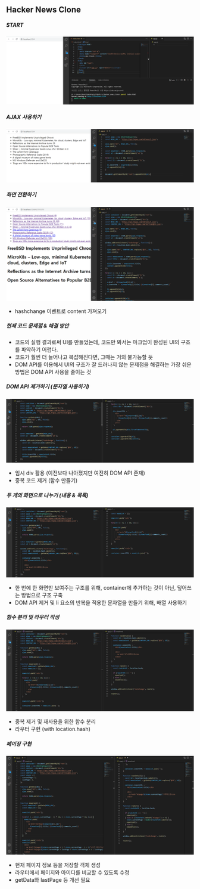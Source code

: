 ## Hacker News Clone



##### START

![image-20210722210030627](https://github.com/heecheol1508/TIL/blob/master/hacker_news_clone/images/00.jpg)





##### AJAX 사용하기

![image-20210722210349115](https://github.com/heecheol1508/TIL/blob/master/hacker_news_clone/images/01.jpg)





##### 화면 전환하기

![image-20210722213615207](https://github.com/heecheol1508/TIL/blob/master/hacker_news_clone/images/02.jpg)

- hashchange 이벤트로 content 가져오기





##### 현재 코드 문제점 & 해결 방안

- 코드의 실행 결과로써 UI를 만들었는데, 코드만 봐서는 마크업이 완성된 UI의 구조를 파악하기 어렵다.
- 코드가 훨씬 더 늘어나고 복잡해진다면, 그때는 거의 불가능할 듯
- DOM API를 이용해서 UI의 구조가 잘 드러나지 않는 문제점을 해결하는 가장 쉬운 방법은 DOM API 사용을 줄이는 것





##### DOM API 제거하기 (문자열 사용하기)

![image-20210723131337382](https://github.com/heecheol1508/TIL/blob/master/hacker_news_clone/images/03.jpg)

- 임시 div 활용 (이전보다 나아졌지만 여전히 DOM API 존재)
- 중복 코드 제거 (함수 만들기)





##### 두 개의 화면으로 나누기 (내용 & 목록)

![image-20210723133526447](https://github.com/heecheol1508/TIL/blob/master/hacker_news_clone/images/04.jpg)

- 한 번에 한 화면만 보여주는 구조를 위해, container에 추가하는 것이 아닌, 덮어쓰는 방법으로 구조 구축
- DOM API 제거 및 li 요소의 반복을 적용한 문자열을 만들기 위해, 배열 사용하기





##### 함수 분리 및 라우터 작성

![image-20210723134733052](https://github.com/heecheol1508/TIL/blob/master/hacker_news_clone/images/05.jpg)

- 중복 제거 및 재사용을 위한 함수 분리
- 라우터 구현 (with location.hash)





##### 페이징 구현

![image-20210723144700786](https://github.com/heecheol1508/TIL/blob/master/hacker_news_clone/images/06.jpg)

- 현재 페이지 정보 등을 저장할 객체 생성
- 라우터에서 페이지와 아이디를 비교할 수 있도록 수정
- getData와 lastPage 등 개선 필요





